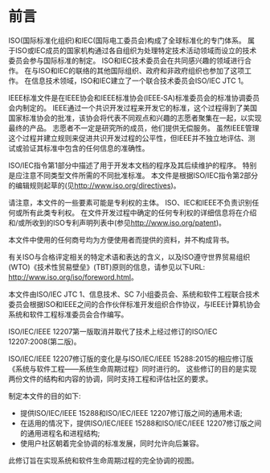 # 前言

ISO(国际标准化组织)和IEC(国际电工委员会)构成了全球标准化的专门体系。
属于ISO或IEC成员的国家机构通过各自组织为处理特定技术活动领域而设立的技术委员会参与国际标准的制定。
ISO和IEC技术委员会在共同感兴趣的领域进行合作。
在与ISO和IEC的联络的其他国际组织、政府和非政府组织也参加了这项工作。
在信息技术领域，ISO和IEC建立了一个联合技术委员会ISO/IEC JTC 1。

IEEE标准文件是在IEEE协会和IEEE标准协会(IEEE‐SA)标准委员会的标准协调委员会内制定的。
IEEE通过一个共识开发过程来开发它的标准，这个过程得到了美国国家标准协会的批准，该协会将代表不同观点和兴趣的志愿者聚集在一起，以实现最终的产品。
志愿者不一定是研究所的成员，他们提供无偿服务。
虽然IEEE管理这个过程并建立规则来促进共识开发过程的公平性，但IEEE并不独立地评估、测试或验证其标准中包含的任何信息的准确性。

ISO/IEC指令第1部分中描述了用于开发本文档的程序及其后续维护的程序。
特别是应注意不同类型文件所需的不同批准标准。
本文件是根据ISO/IEC指令第2部分的编辑规则起草的(见<http://www.iso.org/directives>)。

请注意，本文件的一些要素可能是专利权的主体。
ISO、IEC和IEEE不负责识别任何或所有此类专利权。
在文件开发过程中确定的任何专利权的详细信息将在介绍和/或所收到的ISO专利声明列表中(参见<http://www.iso.org/patent>)。

本文件中使用的任何商号均为方便使用者而提供的资料，并不构成背书。

有关ISO与合格评定相关的特定术语和表达的含义，以及ISO遵守世界贸易组织(WTO)《技术性贸易壁垒》(TBT)原则的信息，请参见以下URL: <http://www.iso.org/iso/foreword.html>。

本文件由ISO/IEC JTC 1、信息技术、SC 7小组委员会、系统和软件工程联合技术委员会根据ISO和IEEE之间的合作伙伴标准开发组织合作协议，与IEEE计算机协会系统和软件工程标准委员会合作编写。

ISO/IEC/IEEE 12207第一版取消并取代了技术上经过修订的ISO/IEC 12207:2008(第二版)。

ISO/IEC/IEEE 12207修订版的变化是与ISO/IEC/IEEE 15288:2015的相应修订版《系统与软件工程——系统生命周期过程》同时进行的。
这些修订的目的是实现两份文件的结构和内容的协调，同时支持工程和评估社区的要求。

制定本文件的目的如下:

- 提供ISO/IEC/IEEE 15288和ISO/IEC/IEEE 12207修订版之间的通用术语;
- 在适用的情况下，提供ISO/IEC/IEEE 15288和ISO/IEC/IEEE 12207修订版之间的通用进程名和进程结构;
- 使用户社区朝着完全协调的标准发展，同时允许向后兼容。

此修订旨在实现系统和软件生命周期过程的完全协调的视图。
